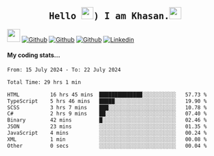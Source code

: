 <h2 align='center'><samp><strong>Hello <img src="https://media.giphy.com/media/hvRJCLFzcasrR4ia7z/giphy.gif" width="28px" height="28px">) I am Khasan.<img height="28px" src="https://emojis.slackmojis.com/emojis/images/1531849430/4246/blob-sunglasses.gif?1531849430"></strong></samp></h2>

<img src="https://media.giphy.com/media/WUlplcMpOCEmTGBtBW/giphy.gif" width="30">  [![Github](https://img.shields.io/github/followers/khasanrashidov?label=Follow%20Me&style=social)](https://github.com/khasanrashidov)  [![Github](https://img.shields.io/github/stars/khasanrashidov?affiliations=OWNER&style=social)](https://github.com/khasanrashidov)  [![Github](https://img.shields.io/github/watchers/khasanrashidov/khasanrashidov?style=social)](https://github.com/khasanrashidov) [![Linkedin](https://img.shields.io/badge/LinkedIn-Khasan%20Rashidov-blue?logo=Linkedin&logoColor=blue&labelColor=black&style=flat-square)](https://www.linkedin.com/in/khasanr)  

#### My coding stats...
<!--START_SECTION:waka-->

```txt
From: 15 July 2024 - To: 22 July 2024

Total Time: 29 hrs 1 min

HTML          16 hrs 45 mins  ██████████████░░░░░░░░░░░   57.73 %
TypeScript    5 hrs 46 mins   █████░░░░░░░░░░░░░░░░░░░░   19.90 %
SCSS          3 hrs 7 mins    ███░░░░░░░░░░░░░░░░░░░░░░   10.78 %
C#            2 hrs 9 mins    ██░░░░░░░░░░░░░░░░░░░░░░░   07.40 %
Binary        42 mins         █░░░░░░░░░░░░░░░░░░░░░░░░   02.46 %
JSON          23 mins         ░░░░░░░░░░░░░░░░░░░░░░░░░   01.35 %
JavaScript    4 mins          ░░░░░░░░░░░░░░░░░░░░░░░░░   00.24 %
XML           1 min           ░░░░░░░░░░░░░░░░░░░░░░░░░   00.08 %
Other         0 secs          ░░░░░░░░░░░░░░░░░░░░░░░░░   00.04 %
```

<!--END_SECTION:waka-->

<!---
khasanrashidov/khasanrashidov is a ✨ special ✨ repository because its `README.md` (this file) appears on your GitHub profile.
You can click the Preview link to take a look at your changes.
--->
